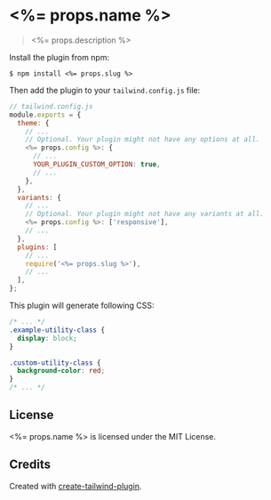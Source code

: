 # <%= props.name %>

> <%= props.description %>

Install the plugin from npm:

```
$ npm install <%= props.slug %>
```

Then add the plugin to your `tailwind.config.js` file:

```js
// tailwind.config.js
module.exports = {
  theme: {
    // ...
    // Optional. Your plugin might not have any options at all.
    <%= props.config %>: {
      // ...
      YOUR_PLUGIN_CUSTOM_OPTION: true,
      // ...
    },
  },
  variants: {
    // ...
    // Optional. Your plugin might not have any variants at all.
    <%= props.config %>: ['responsive'],
    // ...
  },
  plugins: [
    // ...
    require('<%= props.slug %>'),
    // ...
  ],
};
```

This plugin will generate following CSS:

```css
/* ... */
.example-utility-class {
  display: block;
}

.custom-utility-class {
  background-color: red;
}
/* ... */
```

## License

<%= props.name %> is licensed under the MIT License.

## Credits

Created with [create-tailwind-plugin](https://github.com/Landish/create-tailwind-plugin).

